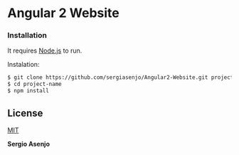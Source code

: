 # Angular 2 Website

### Installation

It requires [Node.js](https://nodejs.org/) to run.

Instalation:

```sh
$ git clone https://github.com/sergiasenjo/Angular2-Website.git project-name
$ cd project-name
$ npm install
```

License
----
[MIT](https://opensource.org/licenses/MIT)


**Sergio Asenjo**
